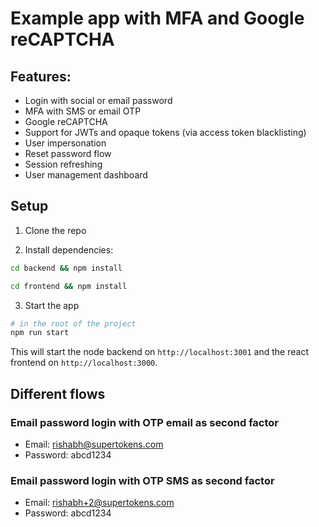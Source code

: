 # Example app with MFA and Google reCAPTCHA

## Features:
- Login with social or email password
- MFA with SMS or email OTP
- Google reCAPTCHA
- Support for JWTs and opaque tokens (via access token blacklisting)
- User impersonation
- Reset password flow
- Session refreshing
- User management dashboard


## Setup
1. Clone the repo

2. Install dependencies: 

```bash
cd backend && npm install
```

```bash
cd frontend && npm install
```

3. Start the app

```bash
# in the root of the project
npm run start
```

This will start the node backend on `http://localhost:3001` and the react frontend on `http://localhost:3000`.

## Different flows

### Email password login with OTP email as second factor
- Email: rishabh@supertokens.com
- Password: abcd1234

### Email password login with OTP SMS as second factor
- Email: rishabh+2@supertokens.com
- Password: abcd1234